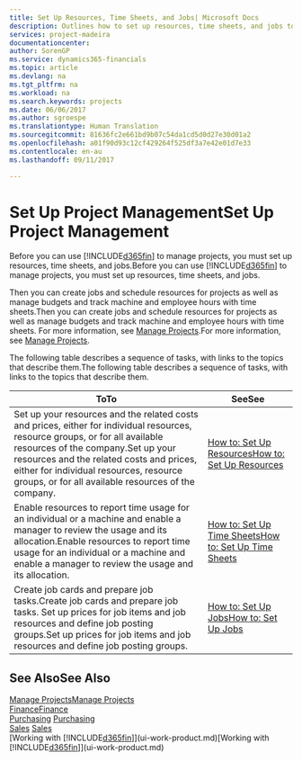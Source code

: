 ```yaml
---
title: Set Up Resources, Time Sheets, and Jobs| Microsoft Docs
description: Outlines how to set up resources, time sheets, and jobs to manage projects.
services: project-madeira
documentationcenter: 
author: SorenGP
ms.service: dynamics365-financials
ms.topic: article
ms.devlang: na
ms.tgt_pltfrm: na
ms.workload: na
ms.search.keywords: projects
ms.date: 06/06/2017
ms.author: sgroespe
ms.translationtype: Human Translation
ms.sourcegitcommit: 81636fc2e661bd9b07c54da1cd5d0d27e30d01a2
ms.openlocfilehash: a01f90d93c12cf429264f525df3a7e42e01d7e33
ms.contentlocale: en-au
ms.lasthandoff: 09/11/2017

---
```

# <a name="set-up-project-management"></a><span data-ttu-id="3237d-103">Set Up Project Management</span><span class="sxs-lookup"><span data-stu-id="3237d-103">Set Up Project Management</span></span>
<span data-ttu-id="3237d-104">Before you can use [!INCLUDE[d365fin](includes/d365fin_md.md)] to manage projects, you must set up resources, time sheets, and jobs.</span><span class="sxs-lookup"><span data-stu-id="3237d-104">Before you can use [!INCLUDE[d365fin](includes/d365fin_md.md)] to manage projects, you must set up resources, time sheets, and jobs.</span></span>

<span data-ttu-id="3237d-105">Then you can create jobs and schedule resources for projects as well as manage budgets and track machine and employee hours with time sheets.</span><span class="sxs-lookup"><span data-stu-id="3237d-105">Then you can create jobs and schedule resources for projects as well as manage budgets and track machine and employee hours with time sheets.</span></span> <span data-ttu-id="3237d-106">For more information, see [Manage Projects](projects-manage-projects.md).</span><span class="sxs-lookup"><span data-stu-id="3237d-106">For more information, see [Manage Projects](projects-manage-projects.md).</span></span>  

<span data-ttu-id="3237d-107">The following table describes a sequence of tasks, with links to the topics that describe them.</span><span class="sxs-lookup"><span data-stu-id="3237d-107">The following table describes a sequence of tasks, with links to the topics that describe them.</span></span>

| <span data-ttu-id="3237d-108">To</span><span class="sxs-lookup"><span data-stu-id="3237d-108">To</span></span> | <span data-ttu-id="3237d-109">See</span><span class="sxs-lookup"><span data-stu-id="3237d-109">See</span></span> |
| --- | --- |
| <span data-ttu-id="3237d-110">Set up your resources and the related costs and prices, either for individual resources, resource groups, or for all available resources of the company.</span><span class="sxs-lookup"><span data-stu-id="3237d-110">Set up your resources and the related costs and prices, either for individual resources, resource groups, or for all available resources of the company.</span></span> |[<span data-ttu-id="3237d-111">How to: Set Up Resources</span><span class="sxs-lookup"><span data-stu-id="3237d-111">How to: Set Up Resources</span></span>](projects-how-setup-resources.md) |
| <span data-ttu-id="3237d-112">Enable resources to report time usage for an individual or a machine and enable a manager to review the usage and its allocation.</span><span class="sxs-lookup"><span data-stu-id="3237d-112">Enable resources to report time usage for an individual or a machine and enable a manager to review the usage and its allocation.</span></span> |[<span data-ttu-id="3237d-113">How to: Set Up Time Sheets</span><span class="sxs-lookup"><span data-stu-id="3237d-113">How to: Set Up Time Sheets</span></span>](projects-how-setup-time-sheets.md) |
| <span data-ttu-id="3237d-114">Create job cards and prepare job tasks.</span><span class="sxs-lookup"><span data-stu-id="3237d-114">Create job cards and prepare job tasks.</span></span> <span data-ttu-id="3237d-115">Set up prices for job items and job resources and define job posting groups.</span><span class="sxs-lookup"><span data-stu-id="3237d-115">Set up prices for job items and job resources and define job posting groups.</span></span> |[<span data-ttu-id="3237d-116">How to: Set Up Jobs</span><span class="sxs-lookup"><span data-stu-id="3237d-116">How to: Set Up Jobs</span></span>](projects-how-setup-jobs.md) |

## <a name="see-also"></a><span data-ttu-id="3237d-117">See Also</span><span class="sxs-lookup"><span data-stu-id="3237d-117">See Also</span></span>
[<span data-ttu-id="3237d-118">Manage Projects</span><span class="sxs-lookup"><span data-stu-id="3237d-118">Manage Projects</span></span>](projects-manage-projects.md)  
[<span data-ttu-id="3237d-119">Finance</span><span class="sxs-lookup"><span data-stu-id="3237d-119">Finance</span></span>](finance.md)  
<span data-ttu-id="3237d-120">[Purchasing](purchasing-manage-purchasing.md)       </span><span class="sxs-lookup"><span data-stu-id="3237d-120">[Purchasing](purchasing-manage-purchasing.md)       </span></span>  
<span data-ttu-id="3237d-121">[Sales](sales-manage-sales.md)   </span><span class="sxs-lookup"><span data-stu-id="3237d-121">[Sales](sales-manage-sales.md)   </span></span>  
<span data-ttu-id="3237d-122">[Working with [!INCLUDE[d365fin](includes/d365fin_md.md)]](ui-work-product.md)</span><span class="sxs-lookup"><span data-stu-id="3237d-122">[Working with [!INCLUDE[d365fin](includes/d365fin_md.md)]](ui-work-product.md)</span></span>  

